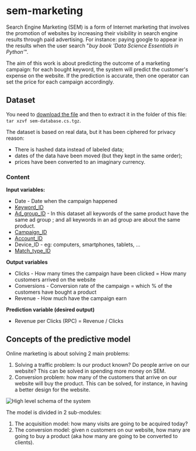 # sem-marketing

Search Engine Marketing (SEM) is a form of Internet marketing that involves the promotion of websites by increasing their visibility in search engine results through paid advertising. For instance: paying google to appear in the results when the user search "*buy book 'Data Science Essentials in Python'*".

The aim of this work is about predicting the outcome of a marketing campaign: for each bought keyword, the system will predict the customer's expense on the website. If the prediction is accurate, then one operator can set the price for each campaign accordingly.


## Dataset
You need to [download the file](https://drive.google.com/file/d/0B1BAeQsIi6lgc0RiQlc1RHpiTFE/view?usp=sharing) and then to extract it in the folder of this file: `tar xzvf sem-database.cs.tgz`.

The dataset is based on real data, but it has been ciphered for privacy reason:
* There is hashed data instead of labeled data;
* dates of the data have been moved (but they kept in the same order);
* prices have been converted to an imaginary currency.

### Content

**Input variables:**
* Date - Date when the campaign happened
* [Keyword_ID](https://support.google.com/adwords/answer/6323?hl=en)
* [Ad_group_ID](https://support.google.com/adwords/answer/6298?hl=en) - In this dataset all keywords of the same product have the same ad group ; and all keywords in an ad group are about the same product.
* [Campaign_ID](https://support.google.com/adwords/answer/6304?hl=en)
* [Account_ID](https://support.google.com/adwords/answer/17779?hl=en)
* Device_ID - eg: computers, smartphones, tablets, ...
* [Match_type_ID](https://support.google.com/adwords/answer/2497836?hl=en)


**Output variables**

* Clicks - How many times the campaign have been clicked = How many customers arrived on the website
* Conversions - Conversion rate of the campaign = which % of the customers have bought a product
* Revenue - How much have the campaign earn

**Prediction variable (desired output)**

* Revenue per Clicks (RPC) = Revenue / Clicks


## Concepts of the predictive model
Online marketing is about solving 2 main problems:

1. Solving a traffic problem: Is our product known? Do people arrive on our website? This can be solved in spending more money on SEM.
2. Conversion problem: how many of the customers that arrive on our website will buy the product. This can be solved, for instance, in having a better design for the website.

![High level schema of the system](https://user-images.githubusercontent.com/1684807/28922361-26f4fb14-785a-11e7-8e56-d94fe8360d3e.png)

The model is divided in 2 sub-modules:
1. The acquisition model: how many visits are going to be acquired today?
2. The conversion model: given n customers on our website, how many are going to buy a product (aka how many are going to be converted to clients).
